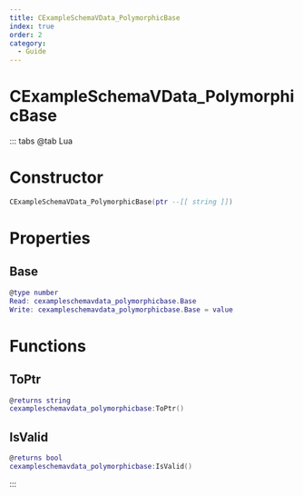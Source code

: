 ```yaml
---
title: CExampleSchemaVData_PolymorphicBase
index: true
order: 2
category:
  - Guide
---
```


# CExampleSchemaVData_PolymorphicBase

::: tabs
@tab Lua
# Constructor
```lua
CExampleSchemaVData_PolymorphicBase(ptr --[[ string ]])
```
# Properties
## Base 
```lua
@type number
Read: cexampleschemavdata_polymorphicbase.Base
Write: cexampleschemavdata_polymorphicbase.Base = value
```
# Functions
## ToPtr
```lua
@returns string
cexampleschemavdata_polymorphicbase:ToPtr()
```
## IsValid
```lua
@returns bool
cexampleschemavdata_polymorphicbase:IsValid()
```

:::